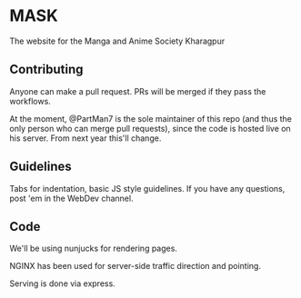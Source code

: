 # MASK
The website for the Manga and Anime Society Kharagpur

## Contributing
Anyone can make a pull request. PRs will be merged if they pass the workflows.

At the moment, @PartMan7 is the sole maintainer of this repo (and thus the only person who can merge pull requests), since the code is hosted live on his server. From next year this'll change.


## Guidelines

Tabs for indentation, basic JS style guidelines. If you have any questions, post 'em in the WebDev channel.


## Code

We'll be using nunjucks for rendering pages.

NGINX has been used for server-side traffic direction and pointing.

Serving is done via express.